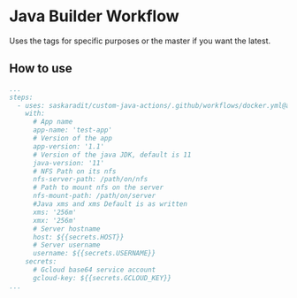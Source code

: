 # Java Builder Workflow

Uses the tags for specific purposes or the master if you want the latest.

## How to use


``` yml
...
steps:
  - uses: saskaradit/custom-java-actions/.github/workflows/docker.yml@act
    with:
      # App name
      app-name: 'test-app'
      # Version of the app
      app-version: '1.1'
      # Version of the java JDK, default is 11
      java-version: '11'
      # NFS Path on its nfs
      nfs-server-path: /path/on/nfs
      # Path to mount nfs on the server
      nfs-mount-path: /path/on/server
      #Java xms and xms Default is as written
      xms: '256m'
      xmx: '256m'
      # Server hostname
      host: ${{secrets.HOST}}
      # Server username
      username: ${{secrets.USERNAME}}
    secrets:
      # Gcloud base64 service account
      gcloud-key: ${{secrets.GCLOUD_KEY}}
...
```